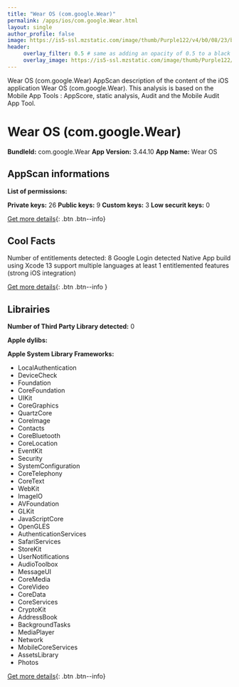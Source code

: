 ```yaml
---
title: "Wear OS (com.google.Wear)"
permalink: /apps/ios/com.google.Wear.html
layout: single
author_profile: false
image: https://is5-ssl.mzstatic.com/image/thumb/Purple122/v4/b0/08/23/b0082399-c402-5a23-dfa8-45cc34b60473/AppIcon-0-1x_U007emarketing-0-5-0-85-220.png/512x512bb.jpg
header: 
     overlay_filter: 0.5 # same as adding an opacity of 0.5 to a black background
     overlay_image: https://is5-ssl.mzstatic.com/image/thumb/Purple122/v4/b0/08/23/b0082399-c402-5a23-dfa8-45cc34b60473/AppIcon-0-1x_U007emarketing-0-5-0-85-220.png/512x512bb.jpg
---
```

Wear OS (com.google.Wear) AppScan description of the content of the iOS application Wear OS (com.google.Wear). This analysis is based on the Mobile App Tools : AppScore, static analysis, Audit and the Mobile Audit App Tool.

# Wear OS (com.google.Wear)

**BundleId:** com.google.Wear
**App Version:** 3.44.10
**App Name:** Wear OS


## AppScan informations 

**List of permissions:** 
  
  
**Private keys:** 26
**Public keys:** 9
**Custom keys:** 3
**Low securit keys:** 0
  
[Get more details](/pricing.html){: .btn .btn--info}

## Cool Facts

Number of entitlements detected: 8
Google Login detected
Native App
build using Xcode 13
support multiple languages
at least 1 entitlemented features (strong iOS integration)
  
[Get more details](/pricing.html){: .btn .btn--info }

## Librairies 
**Number of Third Party Library detected:** 0


**Apple dylibs:**


**Apple System Library Frameworks:**
- LocalAuthentication
- DeviceCheck
- Foundation
- CoreFoundation
- UIKit
- CoreGraphics
- QuartzCore
- CoreImage
- Contacts
- CoreBluetooth
- CoreLocation
- EventKit
- Security
- SystemConfiguration
- CoreTelephony
- CoreText
- WebKit
- ImageIO
- AVFoundation
- GLKit
- JavaScriptCore
- OpenGLES
- AuthenticationServices
- SafariServices
- StoreKit
- UserNotifications
- AudioToolbox
- MessageUI
- CoreMedia
- CoreVideo
- CoreData
- CoreServices
- CryptoKit
- AddressBook
- BackgroundTasks
- MediaPlayer
- Network
- MobileCoreServices
- AssetsLibrary
- Photos


  
[Get more details](/pricing.html){: .btn .btn--info}


